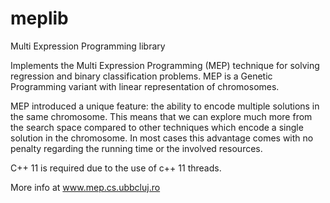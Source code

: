 # meplib

Multi Expression Programming library

Implements the Multi Expression Programming (MEP) technique for solving regression and binary classification problems. MEP is a Genetic Programming variant with linear representation of chromosomes.

MEP introduced a unique feature: the ability to encode multiple solutions in the same chromosome. This means that we can explore much more from the search space compared to other techniques which encode a single solution in the chromosome. In most cases this advantage comes with no penalty regarding the running time or the involved resources.

C++ 11 is required due to the use of c++ 11 threads.

More info at www.mep.cs.ubbcluj.ro
